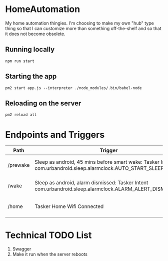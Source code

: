 # HomeAutomation
My home automation thingies. I'm choosing to make my own "hub" type thing so that I can customize
more than something off-the-shelf and so that it does not become obsolete.

## Running locally

```npm run start```

## Starting the app

```pm2 start app.js --interpreter ./node_modules/.bin/babel-node```

## Reloading on the server

```pm2 reload all```

# Endpoints and Triggers

| Path     | Trigger                                                                                                           | Actions             |
| -------- | ----------------------------------------------------------------------------------------------------------------- | ------------------- |
| /prewake | Sleep as android, 45 mins before smart wake: Tasker Intent com.urbandroid.sleep.alarmclock.AUTO_START_SLEEP_TRACK | Start sunrise light |
| /wake    | Sleep as android, alarm dismissed: Tasker Intent com.urbandroid.sleep.alarmclock.ALARM_ALERT_DISMISS              | Turn on main lights |
| /home    | Tasker Home Wifi Connected                                                                                        | Turn on main lights |

# Technical TODO List

1. Swagger
1. Make it run when the server reboots
